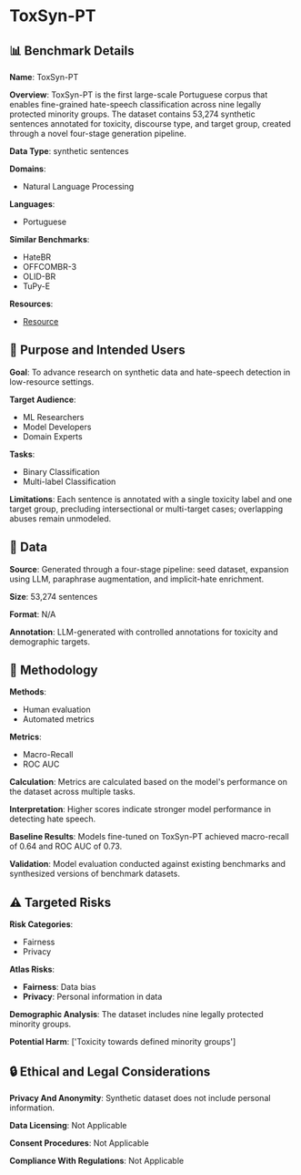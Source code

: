 # ToxSyn-PT

## 📊 Benchmark Details

**Name**: ToxSyn-PT

**Overview**: ToxSyn-PT is the first large-scale Portuguese corpus that enables fine-grained hate-speech classification across nine legally protected minority groups. The dataset contains 53,274 synthetic sentences annotated for toxicity, discourse type, and target group, created through a novel four-stage generation pipeline.

**Data Type**: synthetic sentences

**Domains**:
- Natural Language Processing

**Languages**:
- Portuguese

**Similar Benchmarks**:
- HateBR
- OFFCOMBR-3
- OLID-BR
- TuPy-E

**Resources**:
- [Resource](https://huggingface.co/datasets/ToxSyn-PT)

## 🎯 Purpose and Intended Users

**Goal**: To advance research on synthetic data and hate-speech detection in low-resource settings.

**Target Audience**:
- ML Researchers
- Model Developers
- Domain Experts

**Tasks**:
- Binary Classification
- Multi-label Classification

**Limitations**: Each sentence is annotated with a single toxicity label and one target group, precluding intersectional or multi-target cases; overlapping abuses remain unmodeled.

## 💾 Data

**Source**: Generated through a four-stage pipeline: seed dataset, expansion using LLM, paraphrase augmentation, and implicit-hate enrichment.

**Size**: 53,274 sentences

**Format**: N/A

**Annotation**: LLM-generated with controlled annotations for toxicity and demographic targets.

## 🔬 Methodology

**Methods**:
- Human evaluation
- Automated metrics

**Metrics**:
- Macro-Recall
- ROC AUC

**Calculation**: Metrics are calculated based on the model's performance on the dataset across multiple tasks.

**Interpretation**: Higher scores indicate stronger model performance in detecting hate speech.

**Baseline Results**: Models fine-tuned on ToxSyn-PT achieved macro-recall of 0.64 and ROC AUC of 0.73.

**Validation**: Model evaluation conducted against existing benchmarks and synthesized versions of benchmark datasets.

## ⚠️ Targeted Risks

**Risk Categories**:
- Fairness
- Privacy

**Atlas Risks**:
- **Fairness**: Data bias
- **Privacy**: Personal information in data

**Demographic Analysis**: The dataset includes nine legally protected minority groups.

**Potential Harm**: ['Toxicity towards defined minority groups']

## 🔒 Ethical and Legal Considerations

**Privacy And Anonymity**: Synthetic dataset does not include personal information.

**Data Licensing**: Not Applicable

**Consent Procedures**: Not Applicable

**Compliance With Regulations**: Not Applicable

